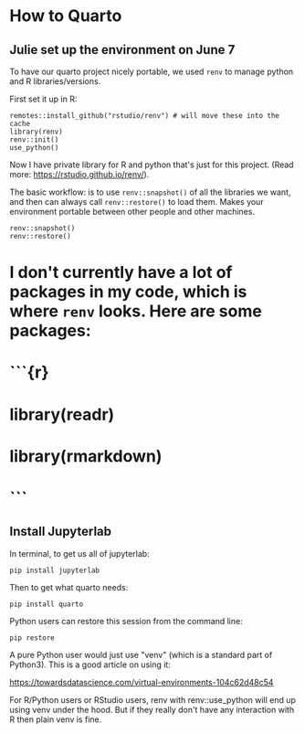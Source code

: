 # How to Quarto

## Julie set up the environment on June 7

To have our quarto project nicely portable, we used `renv` to manage python and R libraries/versions. 

First set it up in R: 

```{r, eval=FALSE}
remotes::install_github("rstudio/renv") # will move these into the cache
library(renv)
renv::init()
use_python()
```

Now I have private library for R and python that's just for this project. (Read more: https://rstudio.github.io/renv/). 

The basic workflow: is to use `renv::snapshot()` of all the libraries we want, and then can always call `renv::restore()` to load them. Makes your environment portable between other people and other machines.

```{r, eval=FALSE}
renv::snapshot()
renv::restore()
```

# I don't currently have a lot of packages in my code, which is where `renv` looks. Here are some packages: 
# 
# ```{r}
# library(readr)
# library(rmarkdown)
# ```

## Install Jupyterlab

In terminal, to get us all of jupyterlab:

```{bash}
pip install jupyterlab
```

Then to get what quarto needs:

```{bash}
pip install quarto
```

Python users can restore this session from the command line:

```{bash}
pip restore
```

A pure Python user would just use "venv" (which is a standard part of Python3). This is a good article on using it:

https://towardsdatascience.com/virtual-environments-104c62d48c54

For R/Python users or RStudio users, renv with renv::use_python will end up using venv under the hood. But if they really don't have any interaction with R then plain venv is fine.



